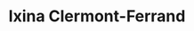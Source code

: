 ---
title: "Ixina Clermont-Ferrand"
url: /clermont-ferrand/ixina-clermont-ferrand/
shop: cuisine
---